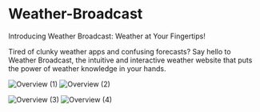 # Weather-Broadcast
 Introducing Weather Broadcast: Weather at Your Fingertips!

Tired of clunky weather apps and confusing forecasts? Say hello to Weather Broadcast, the intuitive and interactive weather website that puts the power of weather knowledge in your hands.


![Overview (1)](https://github.com/Himadri8991/Weather-Broadcast/assets/110726244/0b997a30-30b2-443f-9739-345b4caba3c3)
![Overview (2)](https://github.com/Himadri8991/Weather-Broadcast/assets/110726244/47b271da-ea29-4aed-ae70-dceab82dd2f7)

![Overview (3)](https://github.com/Himadri8991/Weather-Broadcast/assets/110726244/70dec59b-b0c6-43e7-b597-77d087682aba)
![Overview (4)](https://github.com/Himadri8991/Weather-Broadcast/assets/110726244/45711b0f-3aed-4643-8667-79809b913c33)

